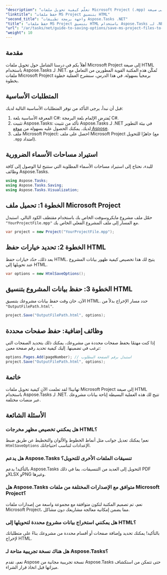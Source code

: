 ```yaml
---
"description": "تعلّم كيفية تحويل ملفات Microsoft Project (.mpp) إلى صيغة HTML بسهولة باستخدام Aspose.Tasks لـ .NET. يقدم هذا البرنامج التعليمي الشامل تعليمات خطوة بخطوة، بما في ذلك كيفية تحميل ملفات المشروع، وتخصيص مخرجات HTML، وحفظ صفحات محددة."
"linktitle": "حفظ ملفات MS Project بتنسيق HTML"
"second_title": "واجهة برمجة تطبيقات Aspose.Tasks .NET"
"title": "حفظ ملفات MS Project بتنسيق HTML باستخدام Aspose.Tasks لـ .NET"
"url": "/ar/tasks/net/guide-to-saving-options/save-ms-project-files-to-html-format/"
"weight": 10
---
```


## مقدمة

أهلاً بكم في درسنا الشامل حول تحويل ملفات Microsoft Project إلى صيغة HTML باستخدام Aspose.Tasks لـ .NET. تُمكّن هذه المكتبة القوية المطورين من التعامل مع ملفات Microsoft Project برمجياً بسهولة. في هذا الدرس، سنشرح العملية خطوة بخطوة.

## المتطلبات الأساسية

قبل أن نبدأ، يرجى التأكد من توفر المتطلبات الأساسية التالية لديك:

1. المعرفة الأساسية بلغة C#: يُفترض الإلمام بلغة البرمجة C#.
2. تثبيت Aspose.Tasks: تأكد من تثبيت Aspose.Tasks لـ .NET في بيئة التطوير لديك. يمكنك الحصول عليه بسهولة من [موقع Aspose](https://www.aspose.com).
3. ملف Microsoft Project: احصل على ملف Microsoft Project جاهزًا للتحويل (مع `.mpp` امتداد).

## استيراد مساحات الأسماء الضرورية

للبدء، نحتاج إلى استيراد مساحات الأسماء المطلوبة التي ستتيح لنا الوصول إلى كافة وظائف Aspose.Tasks.

```csharp
using Aspose.Tasks;
using Aspose.Tasks.Saving;
using Aspose.Tasks.Visualization;
```

## الخطوة 1: تحميل ملف Microsoft Project

حمّل ملف مشروع مايكروسوفت الخاص بك باستخدام مقتطف الكود التالي. استبدل `"YourProjectFile.mpp"` مع المسار إلى ملف المشروع الفعلي الخاص بك.

```csharp
var project = new Project("YourProjectFile.mpp");
```

## الخطوة 2: تحديد خيارات حفظ HTML

بعد ذلك، حدّد خيارات حفظ HTML. يتيح لك هذا تخصيص كيفية ظهور بيانات المشروع عند تحويلها إلى HTML.

```csharp
var options = new HtmlSaveOptions();
```

## الخطوة 3: حفظ بيانات المشروع بتنسيق HTML

الآن، حان وقت حفظ بيانات مشروعك بتنسيق HTML. حدد مسار الإخراج بدلاً من `"OutputFilePath.html"`.

```csharp
project.Save("OutputFilePath.html", options);
```

## وظائف إضافية: حفظ صفحات محددة

إذا كنت مهتمًا بحفظ صفحات محددة من مشروعك، يمكنك ذلك بتحديد الصفحات التي ترغب في تضمينها. إليك كيفية تحديد رقم صفحة معين:

```csharp
options.Pages.Add(pageNumber); // استبدل برقم الصفحة المطلوب
project.Save("OutputFilePath.html", options);
```

## خاتمة

تهانينا! لقد تعلمت الآن كيفية تحويل ملفات Microsoft Project إلى صيغة HTML باستخدام Aspose.Tasks لـ .NET. تتيح لك هذه العملية البسيطة إتاحة بيانات مشروعك عبر منصات مختلفة.

## الأسئلة الشائعة

### هل يمكنني تخصيص مظهر مخرجات HTML؟
نعم! يمكنك تعديل جوانب مثل أنماط الخطوط والألوان والتخطيط عن طريق ضبط `HtmlSaveOptions` الإعدادات لتناسب احتياجاتك.

### هل يدعم Aspose.Tasks تنسيقات الملفات الأخرى للتحويل؟
بالتأكيد! يدعم Aspose.Tasks التحويل إلى العديد من التنسيقات، بما في ذلك PDF وXLSX وPNG وغيرها.

### هل Aspose.Tasks متوافق مع الإصدارات المختلفة من ملفات Microsoft Project؟
نعم، تم تصميم المكتبة لتكون متوافقة مع مجموعة واسعة من إصدارات ملفات Microsoft Project، مما يضمن إمكانية معالجة مشاريعك دون مشاكل.

### هل يمكنني استخراج بيانات مشروع محددة لتحويلها إلى HTML؟
بالتأكيد! يمكنك تحديد وإضافة صفحات أو أقسام محددة من مشروعك بناءً على متطلباتك لإخراج HTML.

### هل هناك نسخة تجريبية متاحة لـ Aspose.Tasks؟
نعم، تقدم Aspose نسخة تجريبية مجانية من Aspose.Tasks حتى تتمكن من استكشاف ميزاتها قبل اتخاذ قرار الشراء.